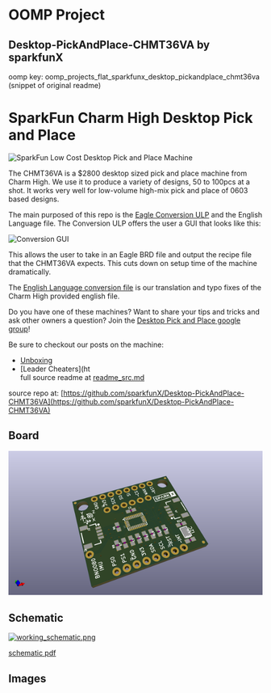 # OOMP Project  
## Desktop-PickAndPlace-CHMT36VA  by sparkfunX  
  
oomp key: oomp_projects_flat_sparkfunx_desktop_pickandplace_chmt36va  
(snippet of original readme)  
  
SparkFun Charm High Desktop Pick and Place  
========================================  
  
![SparkFun Low Cost Desktop Pick and Place Machine](https://cdn.sparkfun.com/assets/home_page_posts/2/5/8/6/Pick-Place-Setup-1.jpg)  
  
The CHMT36VA is a $2800 desktop sized pick and place machine from Charm High. We use it to produce a variety of designs, 50 to 100pcs at a shot. It works very well for low-volume high-mix pick and place of 0603 based designs.  
  
The main purposed of this repo is the [Eagle Conversion ULP](https://github.com/sparkfunX/Desktop-PickAndPlace-CHMT36VA/tree/master/Eagle-Conversion) and the English Language file. The Conversion ULP offers the user a GUI that looks like this:  
  
![Conversion GUI](https://github.com/sparkfunX/Desktop-PickAndPlace-CHMT36VA/raw/master/Conversion%20GUI.jpg)  
  
This allows the user to take in an Eagle BRD file and output the recipe file that the CHMT36VA expects. This cuts down on setup time of the machine dramatically.  
  
The [English Language conversion file](https://github.com/sparkfunX/Desktop-PickAndPlace-CHMT36VA/tree/master/Language-File) is our translation and typo fixes of the Charm High provided english file.  
  
Do you have one of these machines? Want to share your tips and tricks and ask other owners a question? Join the [Desktop Pick and Place google group](https://groups.google.com/d/forum/desktop-pick-and-place)!  
  
Be sure to checkout our posts on the machine:  
  
* [Unboxing](https://www.sparkfun.com/sparkx/blog/2586)  
* [Leader Cheaters](ht  
  full source readme at [readme_src.md](readme_src.md)  
  
source repo at: [https://github.com/sparkfunX/Desktop-PickAndPlace-CHMT36VA](https://github.com/sparkfunX/Desktop-PickAndPlace-CHMT36VA)  
## Board  
  
[![working_3d.png](working_3d_600.png)](working_3d.png)  
## Schematic  
  
[![working_schematic.png](working_schematic_600.png)](working_schematic.png)  
  
[schematic pdf](working_schematic.pdf)  
## Images  
